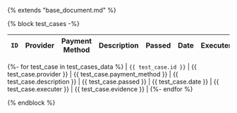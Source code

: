 {% extends "base_document.md" %}

{% block test_cases -%}

| `ID` | Provider | Payment Method | Description | Passed | Date | Executer | Evidence |
|----|----------|----------------|-------------|--------|------|----------|----------|
{%- for test_case in test_cases_data %}
| `{{ test_case.id }}` | {{ test_case.provider }} | {{ test_case.payment_method }} | {{ test_case.description }} | {{ test_case.passed }} | {{ test_case.date }} | {{ test_case.executer }} | {{ test_case.evidence }} |
{%- endfor %}

{% endblock %}